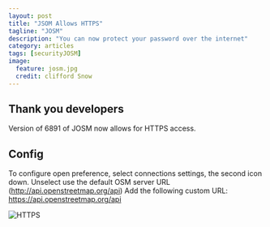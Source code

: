 ```yaml
---
layout: post
title: "JSOM Allows HTTPS"
tagline: "JOSM"
description: "You can now protect your password over the internet"
category: articles
tags: [securityJOSM]
image:
  feature: josm.jpg
  credit: clifford Snow
---
```


Thank you developers
---

Version of 6891 of JOSM now allows for HTTPS access. 

Config
---
To configure open preference, select connections settings, the second icon down. Unselect use the default OSM server URL (http://api.openstreetmap.org/api)
Add the following custom URL:
https://api.openstreetmap.org/api

![HTTPS]({{site_url}}/assets/josm_https.png "HTTPS in JOSM")



